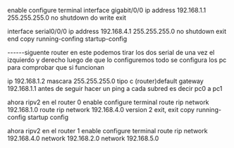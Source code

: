 enable
configure terminal
interface gigabit/0/0
ip address 192.168.1.1 255.255.255.0
no shutdown
do write
exit

interface serial0/0/0 
ip address 192.168.4.1 255.255.255.0
no shutdown
exit
end
copy running-confing startup-config

------siguente router en este podemos tirar los dos serial de una vez el izquierdo y derecho luego de que lo configuremos todo se configura los pc para comprobar que si funcionan 

ip 192.168.1.2
mascara 255.255.255.0 tipo c
(router)default gateway 192.168.1.1
antes de seguir hacer un ping a cada subred es decir pc0 a pc1 

ahora ripv2 en el router 0
enable
configure terminal
route rip network 192.168.1.0
route rip network 192.168.4.0
version 2
exit, exit
copy running-config startup config

ahora ripv2 en el router 1
enable configure terminal
route rip 
network 192.168.4.0
network 192.168.2.0
network 192.168.5.0
